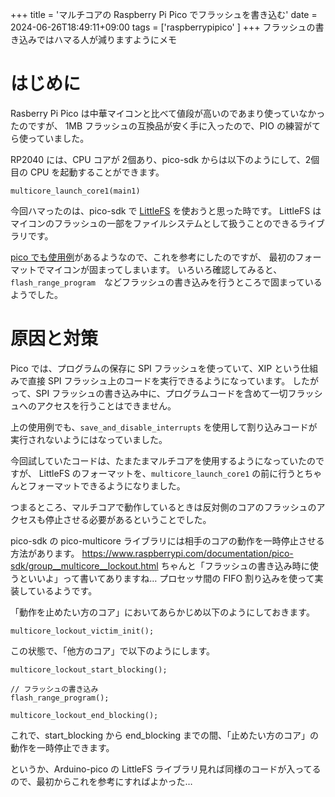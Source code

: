 +++
title = 'マルチコアの Raspberry Pi Pico でフラッシュを書き込む'
date = 2024-06-26T18:49:11+09:00
tags = ['raspberrypipico' ]
+++
フラッシュの書き込みではハマる人が減りますようにメモ

# はじめに

Rasberry Pi Pico は中華マイコンと比べて値段が高いのであまり使っていなかったのですが、
1MB フラッシュの互換品が安く手に入ったので、PIO の練習がてら使っていました。

RP2040 には、CPU コアが 2個あり、pico-sdk からは以下のようにして、2個目の CPU を起動することができます。

```
multicore_launch_core1(main1)
```

今回ハマったのは、pico-sdk で [LittleFS](https://github.com/littlefs-project/littlefs) を使おうと思った時です。
LittleFS はマイコンのフラッシュの一部をファイルシステムとして扱うことのできるライブラリです。

[pico でも使用例](https://mkusunoki.net/?cat=7)があるようなので、これを参考にしたのですが、
最初のフォーマットでマイコンが固まってしまいます。
いろいろ確認してみると、`flash_range_program`　などフラッシュの書き込みを行うところで固まっているようでした。

# 原因と対策

Pico では、プログラムの保存に SPI フラッシュを使っていて、XIP という仕組みで直接 SPI フラッシュ上のコードを実行できるようになっています。
したがって、SPI フラッシュの書き込み中に、プログラムコードを含めて一切フラッシュへのアクセスを行うことはできません。

上の使用例でも、`save_and_disable_interrupts` を使用して割り込みコードが実行されないようにはなっていました。

今回試していたコードは、たまたまマルチコアを使用するようになっていたのですが、
LittleFS のフォーマットを、`multicore_launch_core1` の前に行うとちゃんとフォーマットできるようになりました。

つまるところ、マルチコアで動作しているときは反対側のコアのフラッシュのアクセスも停止させる必要があるということでした。

pico-sdk の pico-multicore ライブラリには相手のコアの動作を一時停止させる方法があります。
https://www.raspberrypi.com/documentation/pico-sdk/group__multicore__lockout.html
ちゃんと「フラッシュの書き込み時に使うといいよ」って書いてありますね…
プロセッサ間の FIFO 割り込みを使って実装しているようです。

「動作を止めたい方のコア」においてあらかじめ以下のようにしておきます。

```
multicore_lockout_victim_init();
```

この状態で、「他方のコア」で以下のようにします。


```
multicore_lockout_start_blocking();

// フラッシュの書き込み
flash_range_program();

multicore_lockout_end_blocking(); 
```

これで、start_blocking から end_blocking までの間、「止めたい方のコア」の動作を一時停止できます。

というか、Arduino-pico の LittleFS ライブラリ見れば同様のコードが入ってるので、最初からこれを参考にすればよかった…
